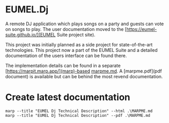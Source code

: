 # EUMEL.Dj

A remote DJ application which plays songs on a party and guests can vote on songs to play. The user documentation moved to the
[https://eumel-suite.github.io/](EUMEL Suite project site).


This project was initially planned as a side project for state-of-the-art technologies. This project now a part of the EUMEL Suite and 
a detailed documentation of the users interface can be found there.


The implementation details can be found in a separate [https://marpit.marp.app/](marp)-based [marpme.md](presentation). A [marpme.pdf](pdf document) 
is available but can be behind the most revend documentation.


# Create latest documentation

    marp --title "EUMEL Dj Technical Description" --html .\MARPME.md
    marp --title "EUMEL Dj Technical Description" --pdf .\MARPME.md
